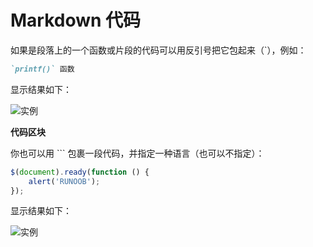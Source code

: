 # Markdown 代码

如果是段落上的一个函数或片段的代码可以用反引号把它包起来（`），例如：

```md
`printf()` 函数
```

显示结果如下：

![实例]()

**代码区块**

你也可以用 ``` 包裹一段代码，并指定一种语言（也可以不指定）：

```javascript
$(document).ready(function () {
    alert('RUNOOB');
});
```

显示结果如下：

![实例]()
